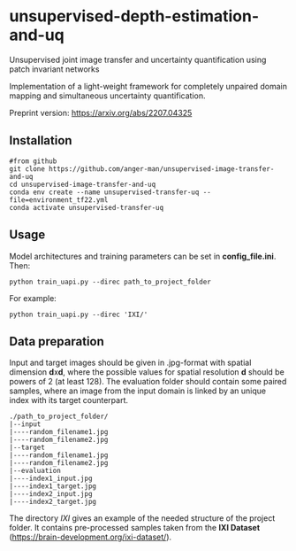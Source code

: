 # unsupervised-depth-estimation-and-uq
Unsupervised joint image transfer and uncertainty quantification using patch invariant networks

Implementation of a light-weight framework for completely unpaired domain mapping and simultaneous uncertainty quantification.

Preprint version: https://arxiv.org/abs/2207.04325

## Installation

```
#from github
git clone https://github.com/anger-man/unsupervised-image-transfer-and-uq
cd unsupervised-image-transfer-and-uq
conda env create --name unsupervised-transfer-uq --file=environment_tf22.yml
conda activate unsupervised-transfer-uq
```
## Usage

Model architectures and training parameters can be set in **config_file.ini**.
Then:
```
python train_uapi.py --direc path_to_project_folder
```
For example:
```
python train_uapi.py --direc 'IXI/'
```
## Data preparation

Input and target images should be given in .jpg-format with spatial dimension **d**x**d**, where the possible values for spatial resolution **d** should be powers of 2 (at least 128). The evaluation folder should contain some paired samples, where an image from the input domain is linked by an unique index with its target counterpart.

```
./path_to_project_folder/
|--input
|----random_filename1.jpg
|----random_filename2.jpg
|--target
|----random_filename1.jpg
|----random_filename2.jpg
|--evaluation
|----index1_input.jpg
|----index1_target.jpg
|----index2_input.jpg
|----index2_target.jpg
```
The directory *IXI* gives an example of the needed structure of the project folder. It contains pre-processed samples taken from the **IXI Dataset** (https://brain-development.org/ixi-dataset/).



